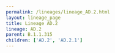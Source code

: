 ```yaml
---
permalink: /lineages/lineage_AD.2.html
layout: lineage_page
title: Lineage AD.2
lineage: AD.2
parent: B.1.1.315
children: ['AD.2', 'AD.2.1']
---
```

